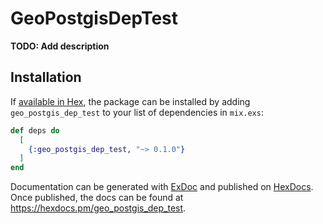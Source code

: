 # GeoPostgisDepTest

**TODO: Add description**

## Installation

If [available in Hex](https://hex.pm/docs/publish), the package can be installed
by adding `geo_postgis_dep_test` to your list of dependencies in `mix.exs`:

```elixir
def deps do
  [
    {:geo_postgis_dep_test, "~> 0.1.0"}
  ]
end
```

Documentation can be generated with [ExDoc](https://github.com/elixir-lang/ex_doc)
and published on [HexDocs](https://hexdocs.pm). Once published, the docs can
be found at <https://hexdocs.pm/geo_postgis_dep_test>.

